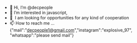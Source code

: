 - 👋 Hi, I’m @decpeople
- 👀 I’m interested in javascript, 
- 💞 ️ I am looking for opportunities for any kind of cooperation
- 📫 How to reach me ... {"mail":"decpeople1@gmail.com","instagram":"explosive_97", "whatsapp":"please send mail"}

<!---
decpeople/decpeople is a ✨ special ✨ repository because its `README.md` (this file) appears on your GitHub profile.
You can click the Preview link to take a look at your changes.
--->
